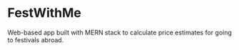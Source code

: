 # FestWithMe
Web-based app built with MERN stack to calculate price estimates for going to festivals abroad.
